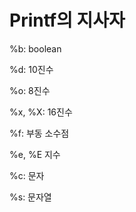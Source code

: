 # Printf의 지사자


%b: boolean

%d: 10진수

%o: 8진수

%x, %X: 16진수

%f: 부동 소수점

%e, %E 지수

%c: 문자

%s: 문자열
